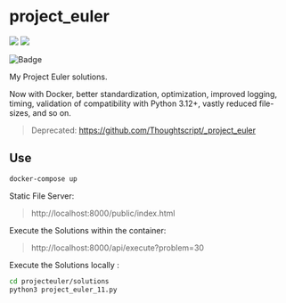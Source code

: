 # project_euler

[![](https://img.shields.io/badge/Project-Euler-green.svg)](https://projecteuler.net/) [![](https://img.shields.io/badge/Python-2.7.16-yellow.svg)](https://www.python.org/downloads/release/python-2718/) 

![Badge](https://projecteuler.net/profile/Thoughtscript.png)

My Project Euler solutions.

Now with Docker, better standardization, optimization, improved logging, timing, validation of compatibility with Python 3.12+, vastly reduced file-sizes, and so on.

> Deprecated: https://github.com/Thoughtscript/_project_euler

## Use

```bash
docker-compose up
```

Static File Server:

> http://localhost:8000/public/index.html

Execute the Solutions within the container:

> http://localhost:8000/api/execute?problem=30

Execute the Solutions locally :
```bash
cd projecteuler/solutions
python3 project_euler_11.py
```